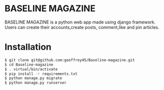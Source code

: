 # BASELINE MAGAZINE

BASELINE MAGAZINE is a python web app made using django framework. Users can create their accounts,create posts, comment,like and pin articles. 

# Installation

```sh
$ git clone git@github.com:geoffrey45/Baseline-magazine.git
$ cd Baseline-magazine
$ . virtual/bin/activate
$ pip install -r requirements.txt
$ python manage.py migrate
$ python manage.py runserver
```

